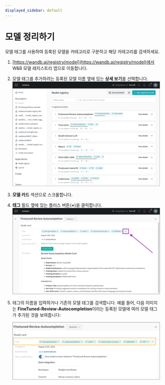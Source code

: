 ```yaml
---
displayed_sidebar: default
---
```


# 모델 정리하기

모델 태그를 사용하여 등록된 모델을 카테고리로 구분하고 해당 카테고리를 검색하세요.

1. [https://wandb.ai/registry/model](https://wandb.ai/registry/model)에서 W&B 모델 레지스트리 앱으로 이동합니다.
2. 모델 태그를 추가하려는 등록된 모델 이름 옆에 있는 **상세 보기**를 선택합니다.
    ![](/images/models/organize-models-model-reg-landing.png)
3. **모델 카드** 섹션으로 스크롤합니다.
4. **태그** 필드 옆에 있는 플러스 버튼(**+**)을 클릭합니다.
![](/images/models/organize-models-seleticon.png)
5. 태그의 이름을 입력하거나 기존의 모델 태그를 검색합니다.
    예를 들어, 다음 이미지는 **FineTuned-Review-Autocompletion**이라는 등록된 모델에 여러 모델 태그가 추가된 것을 보여줍니다:

    ![](/images/models/model-tags-modelregview.png)